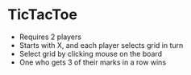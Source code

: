 # TicTacToe
+ Requires 2 players
+ Starts with X, and each player selects grid in turn
+ Select grid by clicking mouse on the board
+ One who gets 3 of their marks in a row wins
